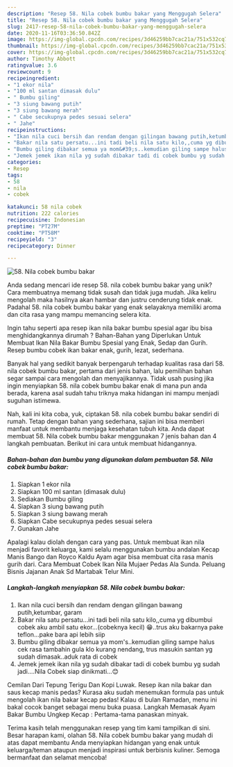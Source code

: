 ```yaml
---
description: "Resep 58. Nila cobek bumbu bakar yang Menggugah Selera"
title: "Resep 58. Nila cobek bumbu bakar yang Menggugah Selera"
slug: 2417-resep-58-nila-cobek-bumbu-bakar-yang-menggugah-selera
date: 2020-11-16T03:36:50.842Z
image: https://img-global.cpcdn.com/recipes/3d46259bb7cac21a/751x532cq70/58-nila-cobek-bumbu-bakar-foto-resep-utama.jpg
thumbnail: https://img-global.cpcdn.com/recipes/3d46259bb7cac21a/751x532cq70/58-nila-cobek-bumbu-bakar-foto-resep-utama.jpg
cover: https://img-global.cpcdn.com/recipes/3d46259bb7cac21a/751x532cq70/58-nila-cobek-bumbu-bakar-foto-resep-utama.jpg
author: Timothy Abbott
ratingvalue: 3.6
reviewcount: 9
recipeingredient:
- "1 ekor nila"
- "100 ml santan dimasak dulu"
- " Bumbu giling"
- "3 siung bawang putih"
- "3 siung bawang merah"
- " Cabe secukupnya pedes sesuai selera"
- " Jahe"
recipeinstructions:
- "Ikan nila cuci bersih dan rendam dengan gilingan bawang putih,ketumbar, garam"
- "Bakar nila satu persatu...ini tadi beli nila satu kilo,,cuma yg dibumbui cobek aku ambil satu ekor...(cobeknya kecil) 😁..trus aku bakarnya pake teflon...pake bara api lebih siip"
- "Bumbu giling dibakar semua ya mom&#39;s..kemudian giling sampe halus cek rasa tambahin gula klo kurang nendang, trus masukin santan yg sudah dimasak..aduk rata di cobek"
- "Jemek jemek ikan nila yg sudah dibakar tadi di cobek bumbu yg sudah jadi....Nila Cobek siap dinikmati...😊"
categories:
- Resep
tags:
- 58
- nila
- cobek

katakunci: 58 nila cobek 
nutrition: 222 calories
recipecuisine: Indonesian
preptime: "PT27M"
cooktime: "PT58M"
recipeyield: "3"
recipecategory: Dinner

---
```



![58. Nila cobek bumbu bakar](https://img-global.cpcdn.com/recipes/3d46259bb7cac21a/751x532cq70/58-nila-cobek-bumbu-bakar-foto-resep-utama.jpg)

Anda sedang mencari ide resep 58. nila cobek bumbu bakar yang unik? Cara membuatnya memang tidak susah dan tidak juga mudah. Jika keliru mengolah maka hasilnya akan hambar dan justru cenderung tidak enak. Padahal 58. nila cobek bumbu bakar yang enak selayaknya memiliki aroma dan cita rasa yang mampu memancing selera kita.

Ingin tahu seperti apa resep ikan nila bakar bumbu spesial agar ibu bisa menghidangkannya dirumah ? Bahan-Bahan yang Diperlukan Untuk Membuat Ikan Nila Bakar Bumbu Spesial yang Enak, Sedap dan Gurih. Resep bumbu cobek ikan bakar enak, gurih, lezat, sederhana.

Banyak hal yang sedikit banyak berpengaruh terhadap kualitas rasa dari 58. nila cobek bumbu bakar, pertama dari jenis bahan, lalu pemilihan bahan segar sampai cara mengolah dan menyajikannya. Tidak usah pusing jika ingin menyiapkan 58. nila cobek bumbu bakar enak di mana pun anda berada, karena asal sudah tahu triknya maka hidangan ini mampu menjadi suguhan istimewa.


Nah, kali ini kita coba, yuk, ciptakan 58. nila cobek bumbu bakar sendiri di rumah. Tetap dengan bahan yang sederhana, sajian ini bisa memberi manfaat untuk membantu menjaga kesehatan tubuh kita. Anda dapat membuat 58. Nila cobek bumbu bakar menggunakan 7 jenis bahan dan 4 langkah pembuatan. Berikut ini cara untuk membuat hidangannya.

<!--inarticleads1-->

##### Bahan-bahan dan bumbu yang digunakan dalam pembuatan 58. Nila cobek bumbu bakar:

1. Siapkan 1 ekor nila
1. Siapkan 100 ml santan (dimasak dulu)
1. Sediakan  Bumbu giling
1. Siapkan 3 siung bawang putih
1. Siapkan 3 siung bawang merah
1. Siapkan  Cabe secukupnya pedes sesuai selera
1. Gunakan  Jahe


Apalagi kalau diolah dengan cara yang pas. Untuk membuat ikan nila menjadi favorit keluarga, kami selalu menggunakan bumbu andalan Kecap Manis Bango dan Royco Kaldu Ayam agar bisa membuat cita rasa manis gurih dari. Cara Membuat Cobek Ikan Nila Mujaer Pedas Ala Sunda. Peluang Bisnis Jajanan Anak Sd Martabak Telur Mini. 

<!--inarticleads2-->

##### Langkah-langkah menyiapkan 58. Nila cobek bumbu bakar:

1. Ikan nila cuci bersih dan rendam dengan gilingan bawang putih,ketumbar, garam
1. Bakar nila satu persatu...ini tadi beli nila satu kilo,,cuma yg dibumbui cobek aku ambil satu ekor...(cobeknya kecil) 😁..trus aku bakarnya pake teflon...pake bara api lebih siip
1. Bumbu giling dibakar semua ya mom&#39;s..kemudian giling sampe halus cek rasa tambahin gula klo kurang nendang, trus masukin santan yg sudah dimasak..aduk rata di cobek
1. Jemek jemek ikan nila yg sudah dibakar tadi di cobek bumbu yg sudah jadi....Nila Cobek siap dinikmati...😊


Cemilan Dari Tepung Terigu Dan Kopi Luwak. Resep ikan nila bakar dan saus kecap manis pedas? Kurasa aku sudah menemukan formula pas untuk mengolah ikan nila bakar kecap pedas! Kalau di bulan Ramadan, menu ini bakal cocok banget sebagai menu buka puasa. Langkah Memasak Ayam Bakar Bumbu Ungkep Kecap : Pertama-tama panaskan minyak. 

Terima kasih telah menggunakan resep yang tim kami tampilkan di sini. Besar harapan kami, olahan 58. Nila cobek bumbu bakar yang mudah di atas dapat membantu Anda menyiapkan hidangan yang enak untuk keluarga/teman ataupun menjadi inspirasi untuk berbisnis kuliner. Semoga bermanfaat dan selamat mencoba!
